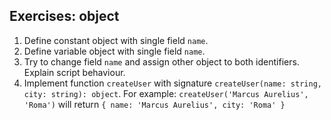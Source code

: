 ## Exercises: object

1. Define constant object with single field `name`.
2. Define variable object with single field `name`.
3. Try to change field `name` and assign other object to both identifiers.
Explain script behaviour.
4. Implement function `createUser` with signature
`createUser(name: string, city: string): object`. For example:
`createUser('Marcus Aurelius', 'Roma')` will return
`{ name: 'Marcus Aurelius', city: 'Roma' }`
